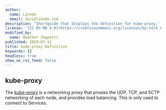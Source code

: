 ```yaml
---
author:
  name: Linode
  email: docs@linode.com
description: 'Shortguide that displays the definition for kube-proxy.'
license: '[CC BY-ND 4.0](https://creativecommons.org/licenses/by-nd/4.0)'
modified_by:
  name: Heather Zoppetti
published: 2019-07-12
title: kube-proxy Definition
keywords: []
headless: true
show_on_rss_feed: false
---
```


## kube-proxy

The [kube-proxy](https://kubernetes.io/docs/reference/command-line-tools-reference/kube-proxy/) is a networking proxy that proxies the UDP, TCP, and SCTP networking of each node, and provides load balancing. This is only used to connect to Services.
